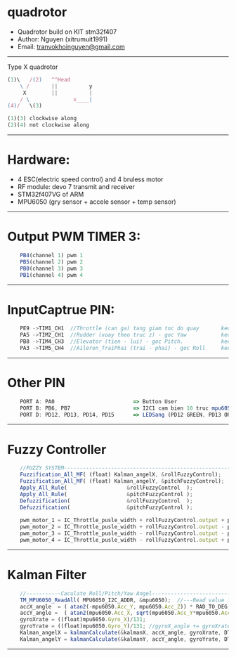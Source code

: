 # quadrotor
*	Quadrotor build on KIT stm32f407
*	Author: Nguyen (xitrumuit1991)
*	Email: tranvokhoinguyen@gmail.com

--------------------------------------------------------------------------

Type X quadrotor
```javascript
(1)\   /(2)   ^^Head
    \ /		  ||	      y
     X		  ||	      |
    / \              x____|
(4)/   \(3)	

(1)(3) clockwise along
(2)(4) not clockwise along
```
--------------------------------------------------------------------------
# Hardware: 
- 4 ESC(electric speed control) and 4 bruless motor
- RF module: devo 7 transmit and receiver
- STM32f407VG of ARM
- MPU6050 (gry sensor + accele sensor + temp sensor)


--------------------------------------------------------------------------
# Output PWM TIMER 3:
```javascript
    PB4(channel 1) pwm 1 
    PB5(channel 2) pwm 2
    PB0(channel 3) pwm 3
    PB1(channel 4) pwm 4
```

--------------------------------------------------------------------------
# InputCaptrue PIN:
```javascript
    PE9 ->TIM1_CH1  //Throttle (can ga) tang giam toc do quay       keo len +(1900), keo xuong -(1100)
    PA5 ->TIM2_CH1  //Rudder (xoay theo truc z) - goc Yaw           keo qua trai +(1900), keo qua phai -(1100)
    PB8 ->TIM4_CH3  //Elevator (tien - lui) - goc Pitch. 		    keo len la +, keo xuong la -
    PA3 ->TIM5_CH4  //Aileron_TraiPhai (trai - phai) - goc Roll     keo qua trai +, keo qua phai -
```

--------------------------------------------------------------------------
# Other PIN
```javascript
    PORT A: PA0 					    => Button User  
    PORT B: PB6, PB7 				    => I2C1 cam bien 10 truc mpu6050 (PB6->I2C1_SCL,	PB7->I2C1_SDA) 	
    PORT D: PD12, PD13, PD14, PD15  	=> LEDSang (PD12 GREEN, PD13 ORANGE, PD14 RED, PD15 BLUE)
```
--------------------------------------------------------------------------
# Fuzzy Controller 
```javascript
    //FUZZY SYSTEM------------------------------------------------------------------------
    Fuzzification_All_MF( (float) Kalman_angelX, &rollFuzzyControl);
    Fuzzification_All_MF( (float) Kalman_angelY, &pitchFuzzyControl);						
    Apply_All_Rule( 				  &rollFuzzyControl  );
    Apply_All_Rule( 				  &pitchFuzzyControl );								
    Defuzzification( 				  &rollFuzzyControl  );				
    Defuzzification( 				  &pitchFuzzyControl );	
    
    pwm_motor_1 = IC_Throttle_pusle_width + rollFuzzyControl.output + pitchFuzzyControl.output;
    pwm_motor_2 = IC_Throttle_pusle_width + rollFuzzyControl.output - pitchFuzzyControl.output;				
    pwm_motor_3 = IC_Throttle_pusle_width - rollFuzzyControl.output - pitchFuzzyControl.output;
    pwm_motor_4 = IC_Throttle_pusle_width - rollFuzzyControl.output + pitchFuzzyControl.output;
```
--------------------------------------------------------------------------
# Kalman Filter
```javascript
    //-----------Caculate Roll/Pitch/Yaw Angel------------------------------------------------------------------------		
	TM_MPU6050_ReadAll( MPU6050_I2C_ADDR, &mpu6050);  //---Read value from MPU6050			
	accX_angle  = ( atan2(-mpu6050.Acc_Y, mpu6050.Acc_Z)) * RAD_TO_DEG; //roll equation provides [-180, 180] range
	accY_angle =  ( atan2(mpu6050.Acc_X, sqrt(mpu6050.Acc_Y*mpu6050.Acc_Y + mpu6050.Acc_Z*mpu6050.Acc_Z) ) )* RAD_TO_DEG; //[-90, 90] range, which is exactly what is expected for the pitch angle
	gyroXrate = ((float)mpu6050.Gyro_X)/131;
	gyroYrate = ((float)mpu6050.Gyro_Y)/131; //gyroX_angle += gyroXrate * DT; // Calculate gyro angle without any filter						
	Kalman_angelX = kalmanCalculate(&kalmanX, accX_angle, gyroXrate, DT);
	Kalman_angelY = kalmanCalculate(&kalmanY, accY_angle, gyroYrate, DT);
```
--------------------------------------------------------------------------
